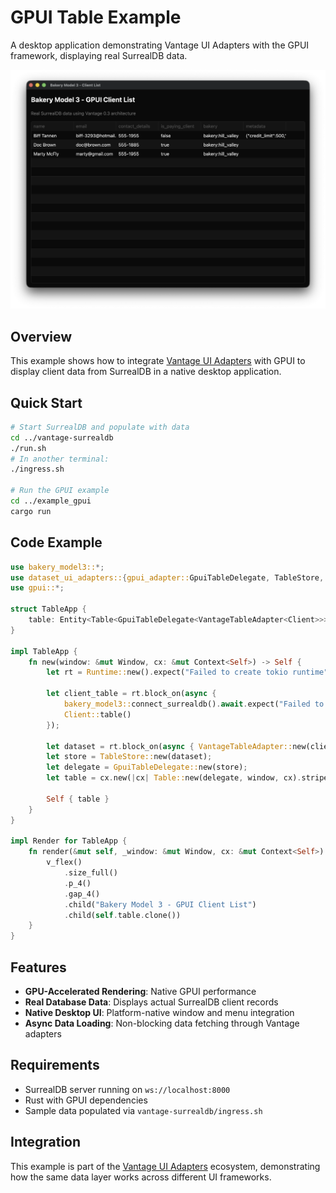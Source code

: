 # GPUI Table Example

A desktop application demonstrating Vantage UI Adapters with the GPUI framework, displaying real SurrealDB data.

![GPUI Example](docs/images/gpui.png)

## Overview

This example shows how to integrate [Vantage UI Adapters](https://github.com/romaninsh/vantage/tree/main/vantage-ui-adapters) with GPUI to display client data from SurrealDB in a native desktop application.

## Quick Start

```bash
# Start SurrealDB and populate with data
cd ../vantage-surrealdb
./run.sh
# In another terminal:
./ingress.sh

# Run the GPUI example
cd ../example_gpui
cargo run
```

## Code Example

```rust
use bakery_model3::*;
use dataset_ui_adapters::{gpui_adapter::GpuiTableDelegate, TableStore, VantageTableAdapter};
use gpui::*;

struct TableApp {
    table: Entity<Table<GpuiTableDelegate<VantageTableAdapter<Client>>>>,
}

impl TableApp {
    fn new(window: &mut Window, cx: &mut Context<Self>) -> Self {
        let rt = Runtime::new().expect("Failed to create tokio runtime");

        let client_table = rt.block_on(async {
            bakery_model3::connect_surrealdb().await.expect("Failed to connect to SurrealDB");
            Client::table()
        });

        let dataset = rt.block_on(async { VantageTableAdapter::new(client_table).await });
        let store = TableStore::new(dataset);
        let delegate = GpuiTableDelegate::new(store);
        let table = cx.new(|cx| Table::new(delegate, window, cx).stripe(true).border(true));

        Self { table }
    }
}

impl Render for TableApp {
    fn render(&mut self, _window: &mut Window, cx: &mut Context<Self>) -> impl IntoElement {
        v_flex()
            .size_full()
            .p_4()
            .gap_4()
            .child("Bakery Model 3 - GPUI Client List")
            .child(self.table.clone())
    }
}
```

## Features

- **GPU-Accelerated Rendering**: Native GPUI performance
- **Real Database Data**: Displays actual SurrealDB client records
- **Native Desktop UI**: Platform-native window and menu integration
- **Async Data Loading**: Non-blocking data fetching through Vantage adapters

## Requirements

- SurrealDB server running on `ws://localhost:8000`
- Rust with GPUI dependencies
- Sample data populated via `vantage-surrealdb/ingress.sh`

## Integration

This example is part of the [Vantage UI Adapters](https://github.com/romaninsh/vantage/tree/main/vantage-ui-adapters) ecosystem, demonstrating how the same data layer works across different UI frameworks.

